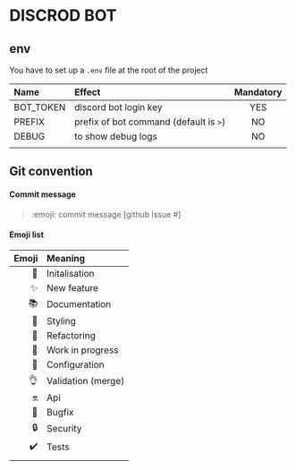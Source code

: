 # DISCROD BOT

## env

You have to set up a ```.env``` file at the root of the project

|Name     |Effect                                |Mandatory|
|:-       |:-                                    |:-:      |
|BOT_TOKEN|discord bot login key                 |YES      |
|PREFIX   |prefix of bot command (default is `>`)|NO       |
|DEBUG    |to show debug logs                    |NO       |
|         |                                      |         |

## Git convention

#### Commit message
> :emoji: commit message [github issue #]

#### Emoji list
|Emoji             |Meaning           |
|-:                |:-                |
|:tada:            |Initalisation     |
|:sparkles:        |New feature       |
|:books:           |Documentation     |
|:art:             |Styling           |
|:hammer:          |Refactoring       |
|:construction:    |Work in progress  |
|:wrench:          |Configuration     |
|:ok_hand:         |Validation (merge)|
|:on:              |Api               |
|:bug:             |Bugfix            |
|:lock:            |Security          |
|:heavy_check_mark:|Tests             |
|                  |                  |
